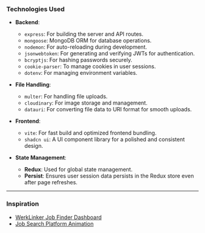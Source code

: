 ### Technologies Used

- **Backend**: 
  - `express`: For building the server and API routes.
  - `mongoose`: MongoDB ORM for database operations.
  - `nodemon`: For auto-reloading during development.
  - `jsonwebtoken`: For generating and verifying JWTs for authentication.
  - `bcryptjs`: For hashing passwords securely.
  - `cookie-parser`: To manage cookies in user sessions.
  - `dotenv`: For managing environment variables.

- **File Handling**:
  - `multer`: For handling file uploads.
  - `cloudinary`: For image storage and management.
  - `datauri`: For converting file data to URI format for smooth uploads.

- **Frontend**:
  - `vite`: For fast build and optimized frontend bundling.
  - `shadcn ui`: A UI component library for a polished and consistent design.

- **State Management**:
  - **Redux**: Used for global state management.
  - **Persist**: Ensures user session data persists in the Redux store even after page refreshes.

---

### Inspiration

- [WerkLinker Job Finder Dashboard](https://dribbble.com/shots/22771729-WerkLinker-Job-Finder-Dashboard)
- [Job Search Platform Animation](https://dribbble.com/shots/21844448-Job-Search-Platform-animation)
